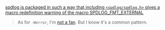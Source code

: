 [spdlog is packaged in such a way that including `<spdlog/spdlog.h>` gives a macro redefinition warning of the macro SPDLOG_FMT_EXTERNAL](https://github.com/Homebrew/homebrew-core/issues/88896)

> As for `-Werror`, I'm [not a fan](https://embeddedartistry.com/blog/2017/05/22/werror-is-not-your-friend/). But I know it's a common pattern.


